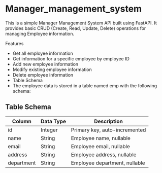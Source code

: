 # Manager_management_system

This is a simple Manager Management System API built using FastAPI. It provides basic CRUD (Create, Read, Update, Delete) operations for managing Employee information.

Features
* Get all employee information
* Get information for a specific employee by employee ID
* Add new employee information
* Modify existing employee information
* Delete employee information
* Table Schema
* The employee data is stored in a table named emp with the following schema:

## Table Schema

| Column    | Data Type | Description                      |
|-----------|-----------|----------------------------------|
| id        | Integer   | Primary key, auto-incremented    |
| name      | String    | Employee name, nullable          |
| email     | String    | Employee email, nullable         |
| address   | String    | Employee address, nullable       |
| department| String    | Employee department, nullable    |
